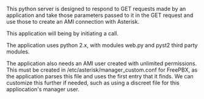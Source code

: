This python server is designed to respond to GET requests made by an
application and take those parameters passed to it in the GET request and use
those to create an AMI connection with Asterisk. 

This application will being by initiating a call.

The application uses python 2.x, with modules web.py and pyst2 third party
modules.

The application also needs an AMI user created with unlimited permissions.
This must be created in /etc/asterisk/manager_custom.conf for FreePBX, as the
application parses this file and uses the first entry that it finds. We can
customize this further if needed, such as using a discreet file for this
appliocation's manager user.

